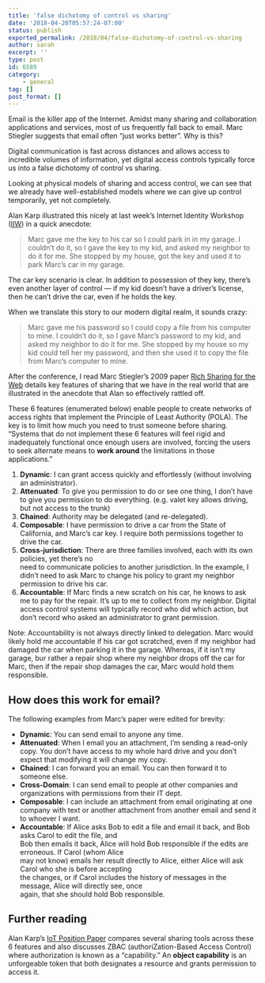 ```yaml
---
title: 'false dichotomy of control vs sharing'
date: '2018-04-20T05:57:24-07:00'
status: publish
exported_permalink: /2018/04/false-dichotomy-of-control-vs-sharing
author: sarah
excerpt: ''
type: post
id: 6589
category:
    - general
tag: []
post_format: []
---
```

Email is the killer app of the Internet. Amidst many sharing and collaboration applications and services, most of us frequently fall back to email. Marc Stiegler suggests that email often “just works better”. Why is this?

Digital communication is fast across distances and allows access to incredible volumes of information, yet digital access controls typically force us into a false dichotomy of control vs sharing.

Looking at physical models of sharing and access control, we can see that we already have well-established models where we can give up control temporarily, yet not completely.

Alan Karp illustrated this nicely at last week’s Internet Identity Workshop ([IIW](https://www.internetidentityworkshop.com/)) in a quick anecdote:

> Marc gave me the key to his car so I could park in in my garage. I couldn’t do it, so I gave the key to my kid, and asked my neighbor to do it for me. She stopped by my house, got the key and used it to park Marc’s car in my garage.

The car key scenario is clear. In addition to possession of they key, there’s even another layer of control — if my kid doesn’t have a driver’s license, then he can’t drive the car, even if he holds the key.

When we translate this story to our modern digital realm, it sounds crazy:

> Marc gave me his password so I could copy a file from his computer to mine. I couldn’t do it, so I gave Marc’s password to my kid, and asked my neighbor to do it for me. She stopped by my house so my kid could tell her my password, and then she used it to copy the file from Marc’s computer to mine.

After the conference, I read Marc Stiegler’s 2009 paper [Rich Sharing for the Web](http://www.hpl.hp.com/techreports/2009/HPL-2009-169.pdf) details key features of sharing that we have in the real world that are illustrated in the anecdote that Alan so effectively rattled off.

These 6 features (enumerated below) enable people to create networks of access rights that implement the Principle of Least Authority (POLA). The key is to limit how much you need to trust someone before sharing. “Systems that do not implement these 6 features will feel rigid and inadequately functional once enough users are involved, forcing the users to seek alternate means to **work around** the limitations in those applications.”

1. **Dynamic**: I can grant access quickly and effortlessly (without involving an administrator).
2. **Attenuated**: To give you permission to do or see one thing, I don’t have to give you permission to do everything. (e.g. valet key allows driving, but not access to the trunk)
3. **Chained**: Authority may be delegated (and re-delegated).
4. **Composable**: I have permission to drive a car from the State of California, and Marc’s car key. I require both permissions together to drive the car.
5. **Cross-jurisdiction**: There are three families involved, each with its own policies, yet there’s no  
  need to communicate policies to another jurisdiction. In the example, I didn’t need to ask Marc to change his policy to grant my neighbor permission to drive his car.
6. **Accountable**: If Marc finds a new scratch on his car, he knows to ask me to pay for the repair. It’s up to me to collect from my neighbor. Digital access control systems will typically record who did which action, but don’t record who asked an administrator to grant permission.

Note: Accountability is not always directly linked to delegation. Marc would likely hold me accountable if his car got scratched, even if my neighbor had damaged the car when parking it in the garage. Whereas, if it isn’t my garage, bur rather a repair shop where my neighbor drops off the car for Marc, then if the repair shop damages the car, Marc would hold them responsible.

How does this work for email?
-----------------------------

The following examples from Marc’s paper were edited for brevity:

- **Dynamic**: You can send email to anyone any time.
- **Attenuated**: When I email you an attachment, I’m sending a read-only copy. You don’t have access to my whole hard drive and you don’t expect that modifying it will change my copy.
- **Chained**: I can forward you an email. You can then forward it to someone else.
- **Cross-Domain**: I can send email to people at other companies and organizations with permissions from their IT dept.
- **Composable**: I can include an attachment from email originating at one company with text or another attachment from another email and send it to whoever I want.
- **Accountable**: If Alice asks Bob to edit a file and email it back, and Bob asks Carol to edit the file, and  
  Bob then emails it back, Alice will hold Bob responsible if the edits are erroneous. If Carol (whom Alice  
  may not know) emails her result directly to Alice, either Alice will ask Carol who she is before accepting  
  the changes, or if Carol includes the history of messages in the message, Alice will directly see, once  
  again, that she should hold Bob responsible.

Further reading
---------------

Alan Karp’s [IoT Position Paper](https://alanhkarp.com/publications/Access-Control-for-IoT.pdf) compares several sharing tools across these 6 features and also discusses ZBAC (authoriZation-Based Access Control) where authorization is known as a “capability.” An **object capability** is an unforgeable token that both designates a resource and grants permission to access it.